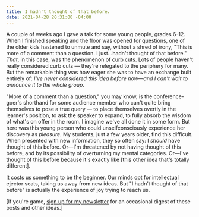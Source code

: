 ```yaml
---
title: I hadn't thought of that before.
date: 2021-04-28 20:31:00 -04:00
---
```


A couple of weeks ago I gave a talk for some young people, grades 6-12. When I finished speaking and the floor was opened for questions, one of the older kids hastened to unmute and say, without a shred of irony, "This is more of a comment than a question. I just...hadn't thought of that before." *That*, in this case, was the phenomenon of [curb cuts](https://en.wikipedia.org/wiki/Curb_cut). Lots of people haven't really considered curb cuts — they're relegated to the periphery for many. But the remarkable thing was how eager she was to have an exchange built entirely of: *I've never considered this idea before now—and I can't wait to announce it to the whole group.*

"More of a comment than a question," you may know, is the conference-goer's shorthand for some audience member who can't quite bring themselves to pose a true query — to place themselves overtly in the learner's position, to ask the speaker to expand, to fully absorb the wisdom of what's on offer in the room. I imagine we've all done it in some form. But here was this young person who could unselfconsciously experience her discovery as *pleasure.* My students, just a few years older, find this difficult. When presented with new information, they so often say: I *should* have thought of this before. Or—I'm threatened by not having thought of this before, and by its possibility of overturning my mental categories. Or—I've thought of this before because it's exactly like [this other idea that's totally different].

It costs us something to be the beginner. Our minds opt for intellectual ejector seats, taking us away from new ideas. But "I hadn't thought of that before" is actually the experience of joy trying to reach us.  

[If you're game, [sign up for my newsletter](https://tinyletter.com/sarahendren) for an occasional digest of these posts and other ideas.] 

 